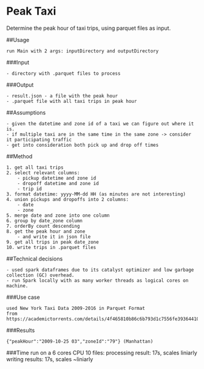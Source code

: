 # Peak Taxi

Determine the peak hour of taxi trips, using parquet files as input.

##Usage

    run Main with 2 args: inputDirectory and outputDirectory

###Input

    - directory with .parquet files to process

###Output

    - result.json - a file with the peak hour
    - .parquet file with all taxi trips in peak hour

##Assumptions
    
    - given the datetime and zone id of a taxi we can figure out where it is.
    - if multiple taxi are in the same time in the same zone -> consider it participating traffic
    - get into consideration both pick up and drop off times

##Method

    1. get all taxi trips
    2. select relevant columns:
        - pickup datetime and zone id
        - dropoff datetime and zone id
        - trip id
    3. format datetime: yyyy-MM-dd HH (as minutes are not interesting)
    4. union pickups and dropoffs into 2 columns:
        - date
        - zone
    5. merge date and zone into one column
    6. group by date_zone column
    7. orderBy count descending
    8. get the peak hour and zone 
        - and write it in json file
    9. get all trips in peak date_zone
    10. write trips in .parquet files

##Technical decisions

    - used spark dataframes due to its catalyst optimizer and low garbage collection (GC) overhead.
    - run Spark locally with as many worker threads as logical cores on machine.

###Use case

    used New York Taxi Data 2009-2016 in Parquet Format
    from https://academictorrents.com/details/4f465810b86c6b793d1c7556fe3936441081992e

###Results

    {"peakHour":"2009-10-25 03","zoneId":"79"} (Manhattan)

###Time
    run on a 6 cores CPU
    10 files:
        processing result: 17s, scales liniarly
        writing results: 17s, scales ~liniarly